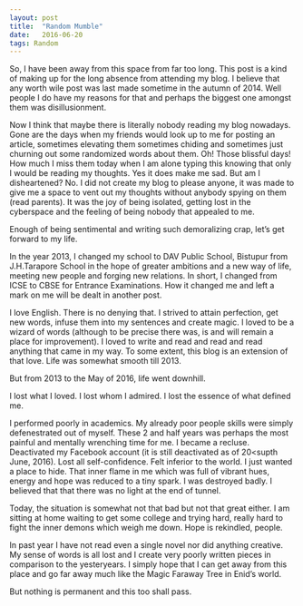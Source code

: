 ```yaml
---
layout: post
title:	"Random Mumble"
date:	2016-06-20
tags: Random
---
```


<p class="intro"><span class="dropcap">S</span>o, I have been away from this space from far too long. This post is a kind of making up for the long absence from attending my blog. I believe that any worth wile post was last made sometime in the autumn of 2014. Well people I do have my reasons for that and perhaps the biggest one amongst them was disillusionment.</p>

Now I think that maybe there is literally nobody reading my blog nowadays. Gone are the days when my friends would look up to me for posting an article, sometimes elevating them sometimes chiding and sometimes just churning out some randomized words about them. Oh! Those blissful days! How much I miss them today when I am alone typing this knowing that only I would be reading my thoughts. Yes it does make me sad. But am I disheartened? No. I did not create my blog to please anyone, it was made to give me a space to vent out my thoughts without anybody spying on them (read parents). It was the joy of being isolated, getting lost in the cyberspace and the feeling of being nobody that appealed to me.

Enough of being sentimental and writing such demoralizing crap, let’s get forward to my life.

In the year 2013, I changed my school to DAV Public School, Bistupur from J.H.Tarapore School in the hope of greater ambitions and a new way of life, meeting new people and forging new relations. In short, I changed from ICSE to CBSE for Entrance Examinations. How it changed me and left a mark on me will be dealt in another post.

I love English. There is no denying that. I strived to attain perfection, get new words, infuse them into my sentences and create magic. I loved to be a wizard of words (although to be precise there was, is and will remain a place for improvement). I loved to write and read and read and read anything that came in my way. To some extent, this blog is an extension of that love. Life was somewhat smooth till 2013.

But from 2013 to the May of 2016, life went downhill.

I lost what I loved. I lost whom I admired. I lost the essence of what defined me.

I performed poorly in academics. My already poor people skills were simply defenestrated out of myself. These 2 and half years was perhaps the most painful and mentally wrenching time for me. I became a recluse. Deactivated my Facebook account (it is still deactivated as of 20<supth</sup> June, 2016). Lost all self-confidence. Felt inferior to the world. I just wanted a place to hide. That inner flame in me which was full of vibrant hues, energy and hope was reduced to a tiny spark. I was destroyed badly. I believed that that there was no light at the end of tunnel.

Today, the situation is somewhat not that bad but not that great either. I am sitting at home waiting to get some college and trying hard, really hard to fight the inner demons which weigh me down. Hope is rekindled, people.

In past year I have not read even a single novel nor did anything creative. My sense of words is all lost and I create very poorly written pieces in comparison to the yesteryears. I simply hope that I can get away from this place and go far away much like the Magic Faraway Tree in Enid’s world.

But nothing is permanent and this too shall pass.
